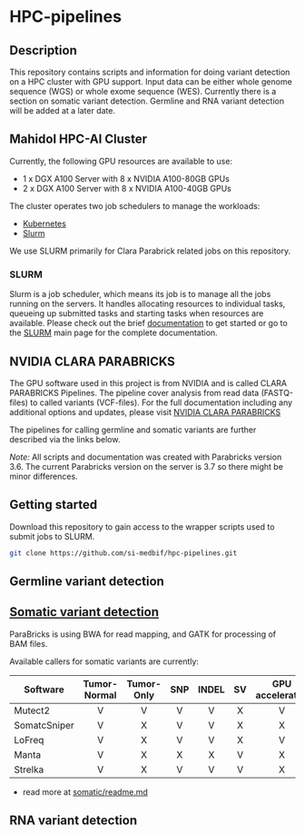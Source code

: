 # HPC-pipelines

## Description

This repository contains scripts and information for doing variant detection on a HPC cluster with GPU support. Input data can be either whole genome sequence (WGS) or whole exome sequence (WES). Currently there is a section on somatic variant detection. Germline and RNA variant detection will be added at a later date.

## Mahidol HPC-AI Cluster

Currently, the following GPU resources are available to use:
* 1 x DGX A100 Server with 8 x NVIDIA A100-80GB GPUs
* 2 x DGX A100 Server with 8 x NVIDIA A100-40GB GPUs

The cluster operates two job schedulers to manage the workloads:
* [Kubernetes](https://kubernetes.io/docs/tutorials/)
* [Slurm](https://slurm.schedmd.com/quickstart.html)

We use SLURM primarily for Clara Parabrick related jobs on this repository. 

### SLURM

Slurm is a job scheduler, which means its job is to manage all the jobs running on the servers. It handles allocating resources to individual tasks, queueing up submitted tasks and starting tasks when resources are available. Please check out the brief [documentation](https://github.com/si-medbif/hpc-pipelines/blob/main/documents/slurm.md) to get started or go to the [SLURM](https://slurm.schedmd.com/) main page for the complete documentation.

## NVIDIA CLARA PARABRICKS

The GPU software used in this project is from NVIDIA and is called CLARA PARABRICKS Pipelines. The pipeline cover analysis from read data (FASTQ-files) to called variants (VCF-files). For the full documentation including any additional options and updates, please visit [NVIDIA CLARA PARABRICKS](https://docs.nvidia.com/clara/parabricks/3.7.0/index.html)

The pipelines for calling germline and somatic variants are further described via the links below.

*Note:* All scripts and documentation was created with Parabricks version 3.6. The current Parabricks version on the server is 3.7 so there might be minor differences.

## Getting started

Download this repository to gain access to the wrapper scripts used to submit jobs to SLURM.
```bash
git clone https://github.com/si-medbif/hpc-pipelines.git
```

## Germline variant detection

## [Somatic variant detection](https://github.com/si-medbif/hpc-pipelines/tree/main/somatic#somatic-variant-detection)

ParaBricks is using BWA for read mapping, and GATK for processing of BAM files.

Available callers for somatic variants are currently:

| Software     | Tumor-Normal | Tumor-Only | SNP | INDEL |  SV  | GPU accelerated |
| ------------ | :----------: | :--------: | :-: | :---: | :--: | :-------------: |
| Mutect2      | V            | V          | V   | V     | X    | V               |
| SomatcSniper | V            | X          | V   | V     | X    | X               |
| LoFreq       | V            | X          | V   | V     | X    | V               |
| Manta        | V            | X          | X   | X     | V    | X               |
| Strelka      | V            | X          | V   | V     | V    | X               |

- read more at [somatic/readme.md](somatic/readme.md)

## RNA variant detection


